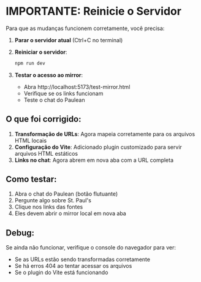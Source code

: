 # IMPORTANTE: Reinicie o Servidor

Para que as mudanças funcionem corretamente, você precisa:

1. **Parar o servidor atual** (Ctrl+C no terminal)
2. **Reiniciar o servidor**:
   ```bash
   npm run dev
   ```

3. **Testar o acesso ao mirror**:
   - Abra http://localhost:5173/test-mirror.html
   - Verifique se os links funcionam
   - Teste o chat do Paulean

## O que foi corrigido:

1. **Transformação de URLs**: Agora mapeia corretamente para os arquivos HTML locais
2. **Configuração do Vite**: Adicionado plugin customizado para servir arquivos HTML estáticos
3. **Links no chat**: Agora abrem em nova aba com a URL completa

## Como testar:

1. Abra o chat do Paulean (botão flutuante)
2. Pergunte algo sobre St. Paul's
3. Clique nos links das fontes
4. Eles devem abrir o mirror local em nova aba

## Debug:

Se ainda não funcionar, verifique o console do navegador para ver:
- Se as URLs estão sendo transformadas corretamente
- Se há erros 404 ao tentar acessar os arquivos
- Se o plugin do Vite está funcionando
